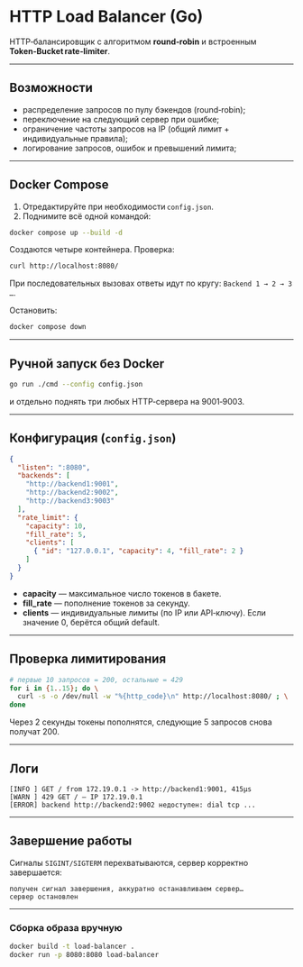 # HTTP Load Balancer (Go)

HTTP‑балансировщик с алгоритмом **round‑robin** и встроенным **Token‑Bucket rate‑limiter**.

---

## Возможности

* распределение запросов по пулу бэкендов (round‑robin);
* переключение на следующий сервер при ошибке;
* ограничение частоты запросов на IP (общий лимит + индивидуальные правила);
* логирование запросов, ошибок и превышений лимита;

---

## Docker Compose

1. Отредактируйте при необходимости `config.json`.
2. Поднимите всё одной командой:

```bash
docker compose up --build -d
```

Создаются четыре контейнера.
Проверка:

```bash
curl http://localhost:8080/
```

При последовательных вызовах ответы идут по кругу: `Backend 1 → 2 → 3 …`.

Остановить:

```bash
docker compose down
```

---

## Ручной запуск без Docker

```bash
go run ./cmd --config config.json
```

и отдельно поднять три любых HTTP‑сервера на 9001‑9003.

---

## Конфигурация (`config.json`)

```json
{
  "listen": ":8080",
  "backends": [
    "http://backend1:9001",
    "http://backend2:9002",
    "http://backend3:9003"
  ],
  "rate_limit": {
    "capacity": 10,
    "fill_rate": 5,
    "clients": [
      { "id": "127.0.0.1", "capacity": 4, "fill_rate": 2 }
    ]
  }
}
```

* **capacity** — максимальное число токенов в бакете.
* **fill_rate** — пополнение токенов за секунду.
* **clients** — индивидуальные лимиты (по IP или API‑ключу). Если значение 0, берётся общий default.

---

## Проверка лимитирования

```bash
# первые 10 запросов = 200, остальные = 429
for i in {1..15}; do \
  curl -s -o /dev/null -w "%{http_code}\n" http://localhost:8080/ ; \
done
```

Через 2 секунды токены пополнятся, следующие 5 запросов снова получат 200.

---

## Логи

```
[INFO ] GET / from 172.19.0.1 -> http://backend1:9001, 415µs
[WARN ] 429 GET / – IP 172.19.0.1
[ERROR] backend http://backend2:9002 недоступен: dial tcp ...
```

---

## Завершение работы

Сигналы `SIGINT/SIGTERM` перехватываются, сервер корректно завершается:

```
получен сигнал завершения, аккуратно останавливаем сервер…
сервер остановлен
```

---

### Сборка образа вручную

```bash
docker build -t load-balancer .
docker run -p 8080:8080 load-balancer
```

